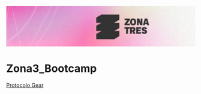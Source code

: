 ![Aquí la descripción de la imagen por si no carga](zona3.PNG)
# Zona3_Bootcamp


[Protocolo Gear](https://github.com/IsraQuanDev/Zona3_Bootcamp/blob/031da8f8fe0d6d64d673c1b7f2cd723696402ad3/Gear.md)
